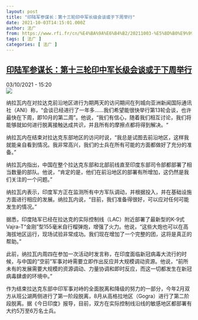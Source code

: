 ```yaml
---
layout: post
title: "印陆军参谋长：第十三轮印中军长级会谈或于下周举行"
date: 2021-10-03T14:15:01.000Z
author: 法广
from: https://www.rfi.fr/cn/%E4%BA%9A%E6%B4%B2/20211003-%E5%8D%B0%E9%99%86%E5%86%9B%E5%8F%82%E8%B0%8B%E9%95%BF-%E7%AC%AC%E5%8D%81%E4%B8%89%E8%BD%AE%E5%8D%B0%E4%B8%AD%E5%86%9B%E9%95%BF%E7%BA%A7%E4%BC%9A%E8%B0%88%E6%88%96%E4%BA%8E%E4%B8%8B%E5%91%A8%E4%B8%BE%E8%A1%8C
tags: [ 法广 ]
categories: [ 法广 ]
---
```

<!--1633270501000-->
[印陆军参谋长：第十三轮印中军长级会谈或于下周举行](https://www.rfi.fr/cn/%E4%BA%9A%E6%B4%B2/20211003-%E5%8D%B0%E9%99%86%E5%86%9B%E5%8F%82%E8%B0%8B%E9%95%BF-%E7%AC%AC%E5%8D%81%E4%B8%89%E8%BD%AE%E5%8D%B0%E4%B8%AD%E5%86%9B%E9%95%BF%E7%BA%A7%E4%BC%9A%E8%B0%88%E6%88%96%E4%BA%8E%E4%B8%8B%E5%91%A8%E4%B8%BE%E8%A1%8C)
------

<div>
<div>03/10/2021 - 15:20</div><img src="https://s.rfi.fr/media/display/e262773c-eeb3-11ea-b2a2-005056a98db9/28495479d57441b5ba5d42a51af0efa2_18.jpg"><div >                    <p>纳拉瓦内在对拉达克前沿地区进行为期两天的访问期间在列城向亚洲新闻国际通讯社（ANI）称，“会谈已经进行了一年多......我们希望能很快举行第13轮会谈，也许最快在下周，即10月的第二周”。他说，“我们有信心，随着我们相互讨论，我们将能够就如何进行脱离接触达成共识，并且所有的摩擦点都将得到解决。“</p><p>纳拉瓦内在结束对拉达克东部地区的访问时说，“我总是试图去前沿地区，这样我就能亲自看到情况。我非常高兴，我们的士兵在所有可能的方面都做好了充分的准备。”</p><p>纳拉瓦内指出，中国在整个拉达克东部和北部前线直至印度东部司令部都部署了相当数量的部队。他说，“肯定的是，他们在前沿地区的部署有所增加，这仍然是我们关注的一个问题。”</p><p>纳拉瓦内表示，印度军方正在监测所有中方军队调动，并根据投入，并在基础设施方面进行相应的发展。纳拉瓦内说，“目前，我们准备得很好，可以应对任何可能发生的情况。”</p><p>据悉，印度陆军已经在拉达克的实际控制线（LAC）附近部署了最新型的K-9式Vajra-T“金刚”型155毫米自行榴弹炮，增强了火力。他说，“这些大炮也可以在高海拔地区运行，现场试验非常成功。我们现在增加了一个完整的团，这将是真正的帮助。”</p><p>此前，纳拉瓦内周四在参加一次活动时发言称，在印度面临新冠病毒大流行的时候，与中国的“空前”军事对峙需要立即作出反应并大规模调动资源。他说，“前所未有的发展需要大规模的资源调动、力量协调和即时反应，而这一切都发生在新冠病毒肆虐的环境中。”</p><p>作为结束拉达克东部中印军事对峙的全面脱离和降级的努力的一部分，今年2月双方从班公湖两侧进行了第一阶段脱离，8月从高格拉地区（Gogra）进行了第二阶段脱离。据《今日印度》报导，目前，双方在实际控制线沿线的敏感地区都部署有大约5万至6万名士兵。</p>                                            <div data-selfpromo-newsletter>    </div>    <div data-selfpromo-app>    </div>                </div>
</div>
